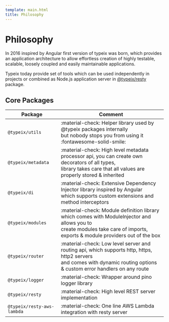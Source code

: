 ```yaml
---
template: main.html
title: Philosophy
---
```

# Philosophy
In 2016 inspired by Angular first version of typeix was born, which provides an application architecture to allow effortless 
creation of highly testable, scalable, loosely coupled and easily maintainable applications.

Typeix today provide set of tools which can be used independently in projects or combined as Node.js application server in 
[@typeix/resty](typeix-resty) package.

## Core Packages
| Package                       | Comment                              |
| ----------------------        | ------------------------------------ |
| `@typeix/utils`               | :material-check: Helper library used by @typeix packages internally <br />but nobody stops you from using it :fontawesome-solid-smile: |
| `@typeix/metadata`            | :material-check: High level metadata processor api, you can create own decorators of all types,<br /> library takes care that all values are properly stored & inherited |
| `@typeix/di`                  | :material-check: Extensive Dependency Injector library inspired by Angular <br />which supports custom extensions and method interceptors |
| `@typeix/modules`             | :material-check: Module definition library which comes with ModuleInjector and allows you to<br /> create modules  take care of imports, exports & module providers out of the box |
| `@typeix/router`              | :material-check: Low level server and routing api, which supports http, https, http2 servers<br /> and comes with dynamic routing options & custom error handlers on any route |
| `@typeix/logger`              | :material-check: Wrapper around pino logger library |
| `@typeix/resty`               | :material-check: High level REST server implementation |
| `@typeix/resty-aws-lambda`    | :material-check: One line AWS Lambda integration with resty server |
